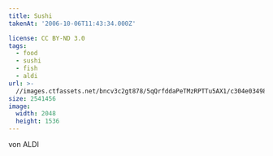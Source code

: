 ```yaml
---
title: Sushi
takenAt: '2006-10-06T11:43:34.000Z'

license: CC BY-ND 3.0
tags:
  - food
  - sushi
  - fish
  - aldi
url: >-
  //images.ctfassets.net/bncv3c2gt878/5qQrfddaPeTMzRPTTu5AX1/c304e03498c0f977ee215a3cf41d95b2/sushi_4340062921_o
size: 2541456
image:
  width: 2048
  height: 1536
---
```


von ALDI
